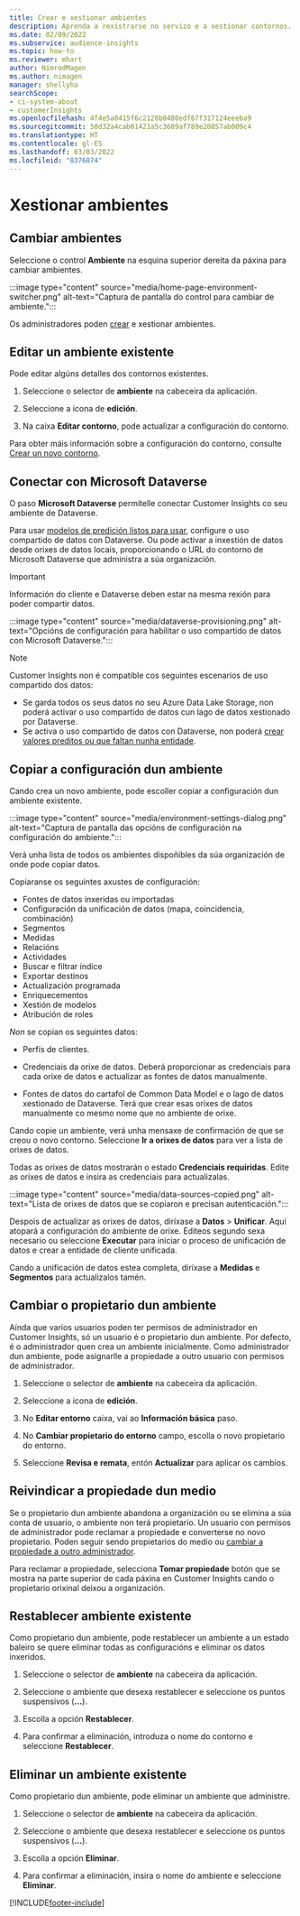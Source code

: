 ```yaml
---
title: Crear e xestionar ambientes
description: Aprenda a rexistrarse no servizo e a xestionar contornos.
ms.date: 02/09/2022
ms.subservice: audience-insights
ms.topic: how-to
ms.reviewer: mhart
author: NimrodMagen
ms.author: nimagen
manager: shellyha
searchScope:
- ci-system-about
- customerInsights
ms.openlocfilehash: 4f4e5a8415f6c2128b0480edf67f317124eeeba9
ms.sourcegitcommit: 50d32a4cab01421a5c3689af789e20857ab009c4
ms.translationtype: HT
ms.contentlocale: gl-ES
ms.lasthandoff: 03/03/2022
ms.locfileid: "8376874"
---
```

# <a name="manage-environments"></a>Xestionar ambientes

## <a name="switch-environments"></a>Cambiar ambientes

Seleccione o control **Ambiente** na esquina superior dereita da páxina para cambiar ambientes.

:::image type="content" source="media/home-page-environment-switcher.png" alt-text="Captura de pantalla do control para cambiar de ambiente.":::

Os administradores poden [crear](create-environment.md) e xestionar ambientes.

## <a name="edit-an-existing-environment"></a>Editar un ambiente existente

Pode editar algúns detalles dos contornos existentes.

1.  Seleccione o selector de **ambiente** na cabeceira da aplicación.

2.  Seleccione a icona de **edición**.

3. Na caixa **Editar contorno**, pode actualizar a configuración do contorno.

Para obter máis información sobre a configuración do contorno, consulte [Crear un novo contorno](create-environment.md).

## <a name="connect-to-microsoft-dataverse"></a>Conectar con Microsoft Dataverse
   
O paso **Microsoft Dataverse** permítelle conectar Customer Insights co seu ambiente de Dataverse.

Para usar [modelos de predición listos para usar](predictions-overview.md#out-of-box-models), configure o uso compartido de datos con Dataverse. Ou pode activar a inxestión de datos desde orixes de datos locais, proporcionando o URL do contorno de Microsoft Dataverse que administra a súa organización.

> [!IMPORTANT]
> Información do cliente e Dataverse deben estar na mesma rexión para poder compartir datos.

:::image type="content" source="media/dataverse-provisioning.png" alt-text="Opcións de configuración para habilitar o uso compartido de datos con Microsoft Dataverse.":::

> [!NOTE]
> Customer Insights non é compatible cos seguintes escenarios de uso compartido dos datos:
> - Se garda todos os seus datos no seu Azure Data Lake Storage, non poderá activar o uso compartido de datos cun lago de datos xestionado por Dataverse.
> - Se activa o uso compartido de datos con Dataverse, non poderá [crear valores preditos ou que faltan nunha entidade](predictions.md).

## <a name="copy-the-environment-configuration"></a>Copiar a configuración dun ambiente

Cando crea un novo ambiente, pode escoller copiar a configuración dun ambiente existente. 

:::image type="content" source="media/environment-settings-dialog.png" alt-text="Captura de pantalla das opcións de configuración na configuración do ambiente.":::

Verá unha lista de todos os ambientes dispoñibles da súa organización de onde pode copiar datos.

Copiaranse os seguintes axustes de configuración:

- Fontes de datos inxeridas ou importadas
- Configuración da unificación de datos (mapa, coincidencia, combinación)
- Segmentos
- Medidas
- Relacións
- Actividades
- Buscar e filtrar índice
- Exportar destinos
- Actualización programada
- Enriquecementos
- Xestión de modelos
- Atribución de roles

*Non* se copian os seguintes datos:

- Perfís de clientes.
- Credenciais da orixe de datos. Deberá proporcionar as credenciais para cada orixe de datos e actualizar as fontes de datos manualmente.

- Fontes de datos do cartafol de Common Data Model e o lago de datos xestionado de Dataverse. Terá que crear esas orixes de datos manualmente co mesmo nome que no ambiente de orixe.

Cando copie un ambiente, verá unha mensaxe de confirmación de que se creou o novo contorno. Seleccione **Ir a orixes de datos** para ver a lista de orixes de datos.

Todas as orixes de datos mostrarán o estado **Credenciais requiridas**. Edite as orixes de datos e insira as credenciais para actualizalas.

:::image type="content" source="media/data-sources-copied.png" alt-text="Lista de orixes de datos que se copiaron e precisan autenticación.":::

Despois de actualizar as orixes de datos, diríxase a **Datos** > **Unificar**. Aquí atopará a configuración do ambiente de orixe. Edíteos segundo sexa necesario ou seleccione **Executar** para iniciar o proceso de unificación de datos e crear a entidade de cliente unificada.

Cando a unificación de datos estea completa, diríxase a **Medidas** e **Segmentos** para actualizalos tamén.

## <a name="change-the-owner-of-an-environment"></a>Cambiar o propietario dun ambiente

Aínda que varios usuarios poden ter permisos de administrador en Customer Insights, só un usuario é o propietario dun ambiente. Por defecto, é o administrador quen crea un ambiente inicialmente. Como administrador dun ambiente, pode asignarlle a propiedade a outro usuario con permisos de administrador.

1. Seleccione o selector de **ambiente** na cabeceira da aplicación.

1. Seleccione a icona de **edición**.

1. No **Editar entorno** caixa, vai ao **Información básica** paso.

1. No **Cambiar propietario do entorno** campo, escolla o novo propietario do entorno.  

1. Seleccione **Revisa e remata**, entón **Actualizar** para aplicar os cambios. 

## <a name="claim-ownership-of-an-environment"></a>Reivindicar a propiedade dun medio

Se o propietario dun ambiente abandona a organización ou se elimina a súa conta de usuario, o ambiente non terá propietario. Un usuario con permisos de administrador pode reclamar a propiedade e converterse no novo propietario. Poden seguir sendo propietarios do medio ou [cambiar a propiedade a outro administrador](#change-the-owner-of-an-environment). 

Para reclamar a propiedade, selecciona **Tomar propiedade** botón que se mostra na parte superior de cada páxina en Customer Insights cando o propietario orixinal deixou a organización.

## <a name="reset-an-existing-environment"></a>Restablecer ambiente existente

Como propietario dun ambiente, pode restablecer un ambiente a un estado baleiro se quere eliminar todas as configuracións e eliminar os datos inxeridos.

1.  Seleccione o selector de **ambiente** na cabeceira da aplicación. 

2.  Seleccione o ambiente que desexa restablecer e seleccione os puntos suspensivos (**...**). 

3. Escolla a opción **Restablecer**. 

4.  Para confirmar a eliminación, introduza o nome do contorno e seleccione **Restablecer**.

## <a name="delete-an-existing-environment"></a>Eliminar un ambiente existente

Como propietario dun ambiente, pode eliminar un ambiente que administre.

1.  Seleccione o selector de **ambiente** na cabeceira da aplicación.

2.  Seleccione o ambiente que desexa restablecer e seleccione os puntos suspensivos (**...**). 

3. Escolla a opción **Eliminar**. 

4.  Para confirmar a eliminación, insira o nome do ambiente e seleccione **Eliminar**.


[!INCLUDE[footer-include](../includes/footer-banner.md)]
